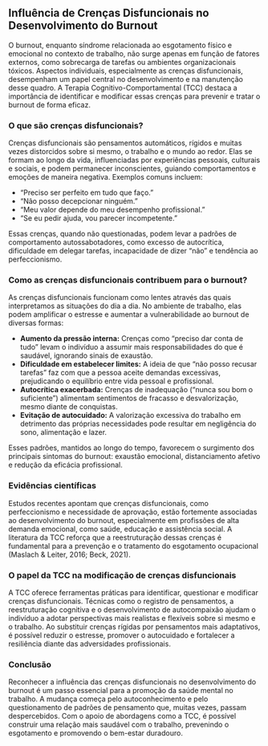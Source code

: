 
## Influência de Crenças Disfuncionais no Desenvolvimento do Burnout

O burnout, enquanto síndrome relacionada ao esgotamento físico e emocional no contexto de trabalho, não surge apenas em função de fatores externos, como sobrecarga de tarefas ou ambientes organizacionais tóxicos. Aspectos individuais, especialmente as crenças disfuncionais, desempenham um papel central no desenvolvimento e na manutenção desse quadro. A Terapia Cognitivo-Comportamental (TCC) destaca a importância de identificar e modificar essas crenças para prevenir e tratar o burnout de forma eficaz.

### O que são crenças disfuncionais?

Crenças disfuncionais são pensamentos automáticos, rígidos e muitas vezes distorcidos sobre si mesmo, o trabalho e o mundo ao redor. Elas se formam ao longo da vida, influenciadas por experiências pessoais, culturais e sociais, e podem permanecer inconscientes, guiando comportamentos e emoções de maneira negativa. Exemplos comuns incluem:

- “Preciso ser perfeito em tudo que faço.”
- “Não posso decepcionar ninguém.”
- “Meu valor depende do meu desempenho profissional.”
- “Se eu pedir ajuda, vou parecer incompetente.”

Essas crenças, quando não questionadas, podem levar a padrões de comportamento autossabotadores, como excesso de autocrítica, dificuldade em delegar tarefas, incapacidade de dizer “não” e tendência ao perfeccionismo.

### Como as crenças disfuncionais contribuem para o burnout?

As crenças disfuncionais funcionam como lentes através das quais interpretamos as situações do dia a dia. No ambiente de trabalho, elas podem amplificar o estresse e aumentar a vulnerabilidade ao burnout de diversas formas:

- **Aumento da pressão interna:** Crenças como “preciso dar conta de tudo” levam o indivíduo a assumir mais responsabilidades do que é saudável, ignorando sinais de exaustão.
- **Dificuldade em estabelecer limites:** A ideia de que “não posso recusar tarefas” faz com que a pessoa aceite demandas excessivas, prejudicando o equilíbrio entre vida pessoal e profissional.
- **Autocrítica exacerbada:** Crenças de inadequação (“nunca sou bom o suficiente”) alimentam sentimentos de fracasso e desvalorização, mesmo diante de conquistas.
- **Evitação de autocuidado:** A valorização excessiva do trabalho em detrimento das próprias necessidades pode resultar em negligência do sono, alimentação e lazer.

Esses padrões, mantidos ao longo do tempo, favorecem o surgimento dos principais sintomas do burnout: exaustão emocional, distanciamento afetivo e redução da eficácia profissional.

### Evidências científicas

Estudos recentes apontam que crenças disfuncionais, como perfeccionismo e necessidade de aprovação, estão fortemente associadas ao desenvolvimento do burnout, especialmente em profissões de alta demanda emocional, como saúde, educação e assistência social. A literatura da TCC reforça que a reestruturação dessas crenças é fundamental para a prevenção e o tratamento do esgotamento ocupacional (Maslach & Leiter, 2016; Beck, 2021).

### O papel da TCC na modificação de crenças disfuncionais

A TCC oferece ferramentas práticas para identificar, questionar e modificar crenças disfuncionais. Técnicas como o registro de pensamentos, a reestruturação cognitiva e o desenvolvimento de autocompaixão ajudam o indivíduo a adotar perspectivas mais realistas e flexíveis sobre si mesmo e o trabalho. Ao substituir crenças rígidas por pensamentos mais adaptativos, é possível reduzir o estresse, promover o autocuidado e fortalecer a resiliência diante das adversidades profissionais.

### Conclusão

Reconhecer a influência das crenças disfuncionais no desenvolvimento do burnout é um passo essencial para a promoção da saúde mental no trabalho. A mudança começa pelo autoconhecimento e pelo questionamento de padrões de pensamento que, muitas vezes, passam despercebidos. Com o apoio de abordagens como a TCC, é possível construir uma relação mais saudável com o trabalho, prevenindo o esgotamento e promovendo o bem-estar duradouro.
```
